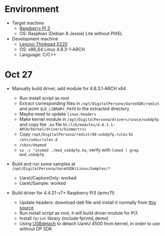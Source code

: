 # Environment
- Target machine
  + [Raspberry PI 3](https://www.raspberrypi.org/products/raspberry-pi-3-model-b/)
  + OS: Raspbian (Debian 8 Jessie) Lite without PIXEL
- Development machine
  + [Lenovo Thinkpad X220](https://support.lenovo.com/vn/en/documents/pd015812)
  + OS: x86_64 Linux 4.8.3-1-ARCH
  + Language: C/C++

# Oct 27
- Manually build driver, add module for 4.8.3.1-ARCH x64
  + Run install script as root
  + Extract corresponding files in `/opt/DigitalPersone/UareUSDK/redist` and point `$LD_LIBRARY_PATH` to the extracted directory
  + Maybe need to update `linux-headers`
  + Make kernel module in `/opt/DigitalPersona/drivers/souce/usbdpfp` and copy the `.ko` file to `/lib/modules/4.8.3.1-ARCH/kernel/drivers/biomectric`
  + Copy `/opt/DigitalPersona/redist/40-usbdpfp.rules` to `/etc/udev/rules.d`
  + `/sbin/depmod`
  + `su -c "insmod ./mod_usbdpfp.ko`, verify with `lsmod | grep mod_usbdpfp`

- Build and run some samples at `/opt/DigitalPersona/UareUSDK/Linux/Samples/*`
  + UareUCaptureOnly: worked
  + UareUSample: worked

- Build driver for 4.4.21-v7+ Raspberry Pi3 (armv7l)
  + Update headers: download deb file and install it normally from [this source](https://www.niksula.hut.fi/~mhiienka/Rpi/linux-headers-rpi/)
  + Run install script as root, it will build driver module for Pi3
  + Install `fprint` library (include fprintd_demo)
  + Using [USBdetach](https://github.com/Lefinnois/USBdetach) to detach UareU 4500 from kernel, in order to use without DP SDK

